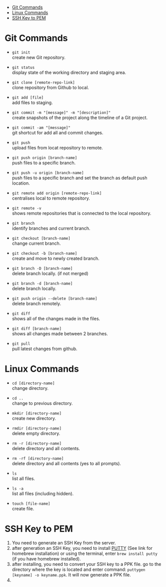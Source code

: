 - [Git Commands](#git-commands)
- [Linux Commands](#linux-commands)
- [SSH Key to PEM](#ssh-key-to-pem)

# Git Commands

- `git init`  
  create new Git repository.

- `git status`  
  display state of the working directory and staging area.

- `git clone [remote-repo-link]`  
  clone repository from Github to local.

- `git add [file]`  
  add files to staging.

- `git commit -m "[message]" -m "[description]"`  
  create snapshots of the project along the timeline of a Git project.

- `git commit -am "[message]"`  
  git shortcut for add all and commit changes.

- `git push`  
  upload files from locat repository to remote.

- `git push origin [branch-name]`  
  push files to a specific branch.

- `git push -u origin [branch-name]`  
  push files to a specific branch and set the branch as default push location.

- `git remote add origin [remote-repo-link]`  
  centralises local to remote repository.

- `git remote -v`  
  shows remote repositories that is connected to the local repository.

- `git branch`  
  identify branches and current branch.

- `git checkout [branch-name]`  
  change current branch.

- `git checkout -b [branch-name]`  
  create and move to newly created branch.

- `git branch -D [branch-name]`  
  delete branch locally. (if not merged)

- `git branch -d [branch-name]`  
  delete branch locally.

- `git push origin --delete [branch-name]`  
  delete branch remotely.

- `git diff`  
  shows all of the changes made in the files.

- `git diff [branch-name]`  
  shows all changes made between 2 branches.

- `git pull`  
  pull latest changes from github.

# Linux Commands

- `cd [directory-name]`  
  change directory.

- `cd ..`  
  change to previous directory.

- `mkdir [directory-name]`  
  create new directory.

- `rmdir [directory-name]`  
  delete empty directory.

- `rm -r [directory-name]`  
  delete directory and all contents.

- `rm -rf [directory-name]`  
  delete directory and all contents (yes to all prompts).

- `ls`  
  list all files.

- `ls -a`  
  list all files (including hidden).

- `touch [file-name]`  
  create file.

# SSH Key to PEM

1. You need to generate an SSH Key from the server.
2. after generation an SSH Key, you need to install [PUTTY](https://formulae.brew.sh/formula/putty) (See link for homebrew installation) or using the terminal, enter `brew install putty` (if you have homebrew installed).
3. after installing, you need to convert your SSH key to a PPK file. go to the directory where the key is located and enter command: `puttygen [keyname] -o keyname.ppk`. It will now generate a PPK file.
4. 
